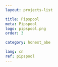 ```yaml
---
layout: projects-list

title: Pipspool
meta: Pipspool
logo: pipspool.png
order: 3

category: honest_abe

lang: cn
ref: pipspool
---
```

